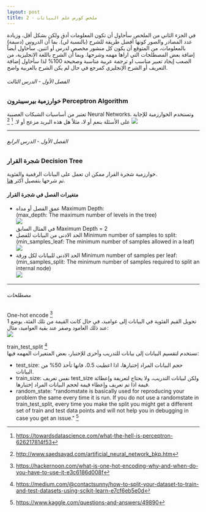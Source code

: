 ```yaml
---  
layout: post
title: ملخص كورس علم البيانات - 2
---  
```


في الجزء الثاني من الملخص سأحاول أن تكون المعلومات أدق ولكن بشكل أقل، وزيادة عدد المصادر والصور كونها أفضل طريقة للشرح (بالنسبة لي). بما أن الدروس (دسمة) بالمعلومات، من المتوقع أن يكون كل منشور مخصص لدرس أو اثنين. سأحاول أيضاً إضافة بعض المصطلحات التي اراها مهمه وشرحها. وبما أن الشرح باللغة الانجليزية، من الصعب إيجاد تعبير مناسب او ترجمة عربية مناسبة وصحيحة 100% لذا سأحاول إضافة التعريف أو الشرح الإنجليزي كمرجع في حال لم يكن الشرح بالعربية واضح.  

###### الفصل الأول - الدرس الثالث  
### خوارزمية بيرسيبترون Perceptron Algorithm  
تعتبر من أساسيات الشبكات العصبية Neural Networks. وتستخدم الخوارزمية للإجابة على الأسئلة بنعم أو لا، مثلاً هل هذه البريد مزعج أو لا. [^1] [^2]
![](https://alioh.github.io/images/2019-3-15/perceptron.png) 

------

###### الفصل الأول - الدرس الرابع  
### شجرة القرار Decision Tree
خوارزمية شجرة القرار ممكن ان تعمل على البيانات الرقمية والفئوية.  
تم شرحها بتفصيل اكثر [هنا](https://alioh.github.io/Machine-Learning-for-Everyone-3/).  

#### متغيرات الفصل في شجرة القرار
- عمق الفصل أو مداه Maximum Depth:  
(max_depth: The maximum number of levels in the tree)  
![](https://alioh.github.io/images/2019-2-11/11.png)  
في المثال السابق Maximum Depth = 2  
- الحد الادنى من البيانات للفصل Minimum number of samples to split:  
(min_samples_leaf: The minimum number of samples allowed in a leaf)  
![](https://alioh.github.io/images/2019-3-15/min-samples-split.png)  
- الحد الادنى للبيانات لكل ورقة Minimum number of samples per leaf:  
(min_samples_split: The minimum number of samples required to split an internal node)  
![](https://alioh.github.io/images/2019-3-15/screen-shot-2018-01-06-at-9.41.01-pm.png)

------

###### مصطلحات

One-hot encode [^3]  
تحويل القيم الفئوية في البيانات إلى عواميد، في حال كانت القيمة من تلك الفئة، يوضع 1 عند ذلك العامود وصفر عند بقية العواميد، مثال:  
![](https://alioh.github.io/images/2019-3-15/one-hot-encoding.jpeg)

train_test_split [^4]  
تستخدم لتقسيم البيانات إلى بيانات للتدريب وأخرى للإختبار، بعض المتغيرات المهمه فيها:
- test_size: حجم البيانات المراد إختبارها، اذا اعطيت 0.5، فانها تأخذ 50% من البيانات.
- train_size: نفس تعريف test_size ولكن لبيانات التدريب، ولا يحتاج لتعريفة وإعطائة قيمة اذا تم تعريف وإعطاء قيمة لحجم البيانات المراد إختبارها.
- random_state: "randomstate is basically used for reproducing your problem the same every time it is run. If you do not use a randomstate in train_test_split, every time you make the split you might get a different set of train and test data points and will not help you in debugging in case you get an issue." [^5]


[^1]: <https://towardsdatascience.com/what-the-hell-is-perceptron-626217814f53>
[^2]: <http://www.saedsayad.com/artificial_neural_network_bkp.htm>
[^3]: <https://hackernoon.com/what-is-one-hot-encoding-why-and-when-do-you-have-to-use-it-e3c6186d008f>
[^4]: <https://medium.com/@contactsunny/how-to-split-your-dataset-to-train-and-test-datasets-using-scikit-learn-e7cf6eb5e0d>
[^5]: <https://www.kaggle.com/questions-and-answers/49890>